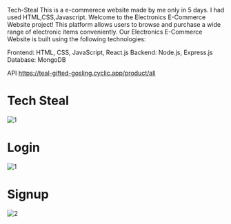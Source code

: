 Tech-Steal
This is a e-commerece website made by me only in 5 days. I had used HTML,CSS,Javascript.
Welcome to the Electronics E-Commerce Website project! This platform allows users to browse and purchase a wide range of electronic items conveniently.
Our Electronics E-Commerce Website is built using the following technologies:

Frontend: HTML, CSS, JavaScript, React.js
Backend: Node.js, Express.js
Database: MongoDB


API https://teal-gifted-gosling.cyclic.app/product/all
<h1>Tech Steal</h1>


![1](https://github.com/Kavitadsharma/Tech-Steal/assets/115460412/c1781308-1281-487e-8dc9-d8d69241ab5d)

<h1>Login</h1>

![1](https://github.com/Kavitadsharma/Tech-Steal/assets/115460412/6851ec00-c822-46bf-baae-a419940825ec)
<h1>Signup</h1>

![2](https://github.com/Kavitadsharma/Tech-Steal/assets/115460412/9511cbf0-32cc-4ae9-ba1e-0e961cf9cf62)

